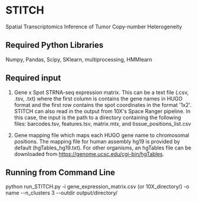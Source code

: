 # STITCH
Spatial Transcriptomics Inference of Tumor Copy-number Heterogeneity

## Required Python Libraries
Numpy, Pandas, Scipy, SKlearn, multiprocessing, HMMlearn

## Required input
1. Gene x Spot STRNA-seq expression matrix. This can be a text file (.csv, .tsv, .txt) where the first column is contains the gene names in HUGO format and the first row contains the spot coordinates in the format '1x2'. STITCH can also read in the output from 10X's Space Ranger pipeline. In this case, the input is the path to a directory containing the following files: barcodes.tsv, features.tsv, matrix.mtx, and tissue_positions_list.csv

2. Gene mapping file which maps each HUGO gene name to chromosomal positions. The mapping file for human assembly hg19 is provided by default (hgTables_hg19.txt). For other organisms, an hgTables file can be downloaded from https://genome.ucsc.edu/cgi-bin/hgTables.

## Running from Command Line

python run_STITCH.py -i gene_expression_matrix.csv (or 10X_directory/) -o name --n_clusters 3 --outdir output/directory/
